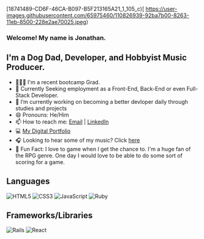 [18741489-CD6F-46CA-B097-B5F213165A21_1_105_c)[ https://user-images.githubusercontent.com/65975460/110826939-92ba7b00-8263-11eb-8500-228e2ae70025.jpeg)


### Welcome! My name is Jonathan.

## I'm a Dog Dad, Developer, and Hobbyist Music Producer.

- 👨🏾‍🎓 I'm a recent bootcamp Grad.
- 👀 Currently Seeking employment as a Front-End, Back-End or even Full-Stack Developer.
- 🔭 I’m currently working on becoming a better devloper daily through studies and projects
- 😄 Pronouns: He/Him
- 📫 How to reach me: <a href="mailto:cohendevworks@gmail.com">Email</a> | <a href="https://www.linkedin.com/in/jonathan-cohen-bbb2891b4/">LinkedIn</a>
- 💻 <a href="https://jonathan-co-portfolio.netlify.app/">My Digital Portfolio</a>
- 🎧 Looking to hear some of my music? Click <a href="https://soundcloud.com/itsdrifta">here</a>
- 👾 Fun Fact: I love to game when I get the chance to. I'm a huge fan of the RPG genre. One day I would love to be able to do some sort of scoring for a game.

## Languages
<p><img alt="HTML5" src="https://img.shields.io/badge/html5%20-%23E34F26.svg?&style=for-the-badge&logo=html5&logoColor=white"/>
<img alt="CSS3" src="https://img.shields.io/badge/css3%20-%231572B6.svg?&style=for-the-badge&logo=css3&logoColor=white"/>
<img alt="JavaScript" src="https://img.shields.io/badge/javascript%20-%23323330.svg?&style=for-the-badge&logo=javascript&logoColor=%23F7DF1E"/>
<img alt="Ruby" src="https://img.shields.io/badge/ruby-%23CC342D.svg?&style=for-the-badge&logo=ruby&logoColor=white"/></p>

## Frameworks/Libraries
<img alt="Rails" src="https://img.shields.io/badge/rails%20-%23CC0000.svg?&style=for-the-badge&logo=ruby-on-rails&logoColor=white"/>
<img alt="React" src="https://img.shields.io/badge/react%20-%2320232a.svg?&style=for-the-badge&logo=react&logoColor=%2361DAFB"/>




<br />
<!-- **JDC1492/JDC1492** is a ✨ _special_ ✨ repository because its `README.md` (this file) appears on your GitHub profile! -->

